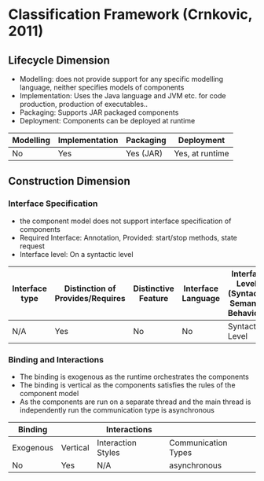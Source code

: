 # Classification Framework (Crnkovic, 2011)

## Lifecycle Dimension
- Modelling: does not provide support for any specific modelling language, neither specifies models of components
- Implementation: Uses the Java language and JVM etc. for code production, production of executables..
- Packaging: Supports JAR  packaged components
- Deployment: Components can be deployed at runtime

| Modelling | Implementation | Packaging | Deployment      |
|-----------|----------------|-----------|-----------------|
| No        | Yes            | Yes (JAR) | Yes, at runtime |


## Construction Dimension
### Interface Specification
- the component model does not support interface specification of components 
- Required Interface: Annotation, Provided: start/stop methods, state request
- Interface level: On a syntactic level

| Interface type | Distinction of Provides/Requires | Distinctive Feature | Interface Language | Interface Levels (Syntactic, Semantic, Behaviour) |
|----------------|----------------------------------|---------------------|--------------------|---------------------------------------------------|
| N/A            | Yes                              | No                  | No                 | Syntactic Level                                   |

### Binding and Interactions
- The binding is exogenous as the runtime orchestrates the components
- The binding is vertical as the components satisfies the rules of the component model
- As the components are run on a separate thread and the main thread is independently run the communication type is asynchronous

| Binding   |          | Interactions       |                     |
|-----------|----------|--------------------|---------------------|
| Exogenous | Vertical | Interaction Styles | Communication Types |
| No        | Yes      | N/A                | asynchronous        |